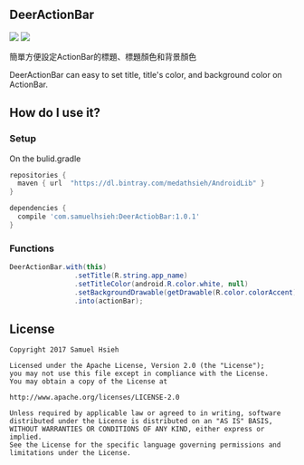 <h2>DeerActionBar</h2>

[![](https://img.shields.io/badge/license-Apache%202.0-blue.svg)](https://www.apache.org/licenses/LICENSE-2.0)
[![](https://img.shields.io/badge/Download-1.0.1-blue.svg)](https://bintray.com/medathsieh/AndroidLib/DeerActionBar/1.0.1)

簡單方便設定ActionBar的標題、標題顏色和背景顏色

DeerActionBar can easy to set title, title's color, and background color on ActionBar.

<h2>How do I use it?</h2>

<h3>Setup</h3>

On the bulid.gradle
```gradle
repositories {
  maven { url  "https://dl.bintray.com/medathsieh/AndroidLib" }
}
```

```gradle
dependencies {
  compile 'com.samuelhsieh:DeerActiobBar:1.0.1'
}
```

<h3>Functions</h3>

```java
DeerActionBar.with(this)
                .setTitle(R.string.app_name)
                .setTitleColor(android.R.color.white, null)
                .setBackgroundDrawable(getDrawable(R.color.colorAccent))
                .into(actionBar);
```

<h2>License</h2>

	Copyright 2017 Samuel Hsieh

	Licensed under the Apache License, Version 2.0 (the "License");
	you may not use this file except in compliance with the License.
	You may obtain a copy of the License at

	http://www.apache.org/licenses/LICENSE-2.0

	Unless required by applicable law or agreed to in writing, software
	distributed under the License is distributed on an "AS IS" BASIS,
	WITHOUT WARRANTIES OR CONDITIONS OF ANY KIND, either express or implied.
	See the License for the specific language governing permissions and
	limitations under the License.

